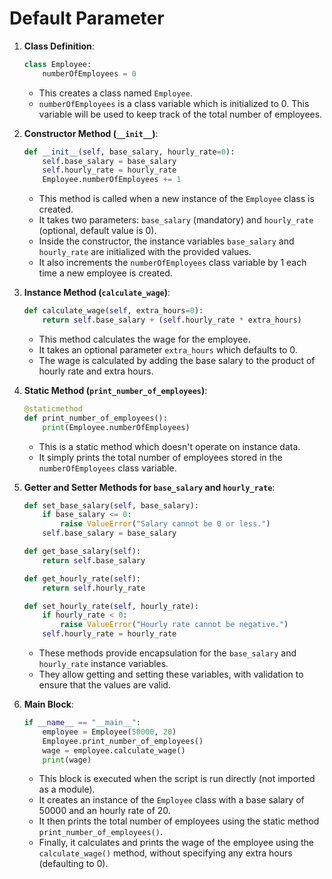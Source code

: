 # Default Parameter

1. **Class Definition**:
    ```python
    class Employee:
        numberOfEmployees = 0
    ```
    - This creates a class named `Employee`. 
    - `numberOfEmployees` is a class variable which is initialized to 0. This variable will be used to keep track of the total number of employees.

2. **Constructor Method (`__init__`)**:
    ```python
    def __init__(self, base_salary, hourly_rate=0):
        self.base_salary = base_salary
        self.hourly_rate = hourly_rate
        Employee.numberOfEmployees += 1
    ```
    - This method is called when a new instance of the `Employee` class is created.
    - It takes two parameters: `base_salary` (mandatory) and `hourly_rate` (optional, default value is 0).
    - Inside the constructor, the instance variables `base_salary` and `hourly_rate` are initialized with the provided values.
    - It also increments the `numberOfEmployees` class variable by 1 each time a new employee is created.

3. **Instance Method (`calculate_wage`)**:
    ```python
    def calculate_wage(self, extra_hours=0):
        return self.base_salary + (self.hourly_rate * extra_hours)
    ```
    - This method calculates the wage for the employee.
    - It takes an optional parameter `extra_hours` which defaults to 0.
    - The wage is calculated by adding the base salary to the product of hourly rate and extra hours.

4. **Static Method (`print_number_of_employees`)**:
    ```python
    @staticmethod
    def print_number_of_employees():
        print(Employee.numberOfEmployees)
    ```
    - This is a static method which doesn't operate on instance data.
    - It simply prints the total number of employees stored in the `numberOfEmployees` class variable.

5. **Getter and Setter Methods for `base_salary` and `hourly_rate`**:
    ```python
    def set_base_salary(self, base_salary):
        if base_salary <= 0:
            raise ValueError("Salary cannot be 0 or less.")
        self.base_salary = base_salary

    def get_base_salary(self):
        return self.base_salary

    def get_hourly_rate(self):
        return self.hourly_rate

    def set_hourly_rate(self, hourly_rate):
        if hourly_rate < 0:
            raise ValueError("Hourly rate cannot be negative.")
        self.hourly_rate = hourly_rate
    ```
    - These methods provide encapsulation for the `base_salary` and `hourly_rate` instance variables.
    - They allow getting and setting these variables, with validation to ensure that the values are valid.

6. **Main Block**:
    ```python
    if __name__ == "__main__":
        employee = Employee(50000, 20)
        Employee.print_number_of_employees()
        wage = employee.calculate_wage()
        print(wage)
    ```
    - This block is executed when the script is run directly (not imported as a module).
    - It creates an instance of the `Employee` class with a base salary of 50000 and an hourly rate of 20.
    - It then prints the total number of employees using the static method `print_number_of_employees()`.
    - Finally, it calculates and prints the wage of the employee using the `calculate_wage()` method, without specifying any extra hours (defaulting to 0).